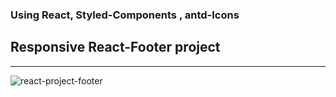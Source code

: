 ### Using React, Styled-Components , antd-Icons 
## Responsive React-Footer project
---
![react-project-footer](https://user-images.githubusercontent.com/13329304/114294554-82075a00-9ada-11eb-8f19-11746e681975.gif)
